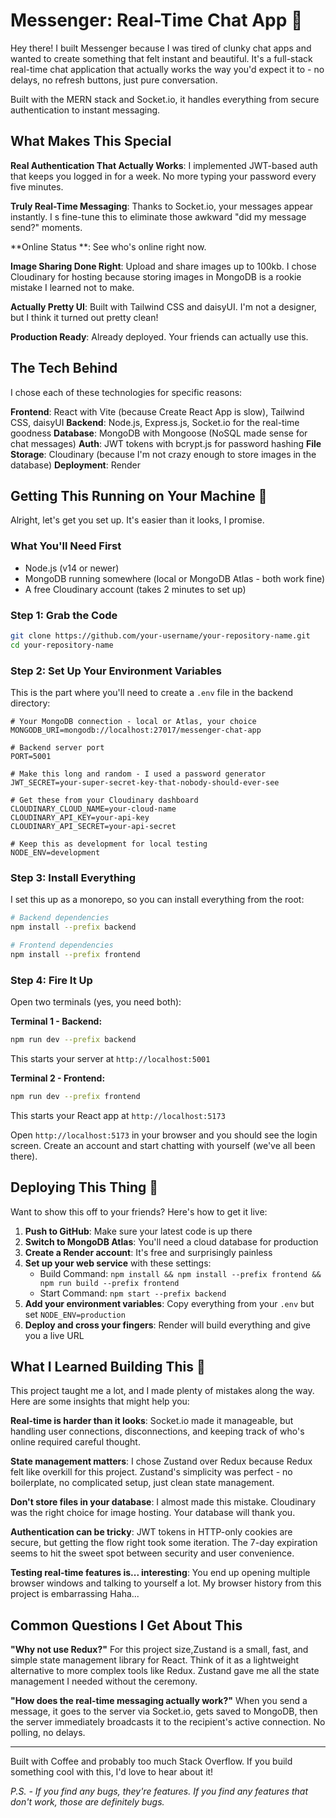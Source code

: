 # Messenger: Real-Time Chat App 💬



Hey there!  I built Messenger because I was tired of clunky chat apps and wanted to create something that felt instant and beautiful. It's a full-stack real-time chat application that actually works the way you'd expect it to - no delays, no refresh buttons, just pure conversation.

 Built with the MERN stack and Socket.io, it handles everything from secure authentication to instant messaging.

## What Makes This Special 

**Real Authentication That Actually Works**: I implemented JWT-based auth that keeps you logged in for a week. No more typing your password every five minutes.

**Truly Real-Time Messaging**: Thanks to Socket.io, your messages appear instantly. I s fine-tune this to eliminate those awkward "did my message send?" moments.

**Online Status **: See who's online right now.

**Image Sharing Done Right**: Upload and share images up to 100kb. I chose Cloudinary for hosting because storing images in MongoDB is a rookie mistake I learned not to make.

**Actually Pretty UI**: Built with Tailwind CSS and daisyUI. I'm not a designer, but I think it turned out pretty clean!

**Production Ready**: Already deployed. Your friends can actually use this.

## The Tech Behind 

I chose each of these technologies for specific reasons:

**Frontend**: React with Vite (because Create React App is slow), Tailwind CSS, daisyUI
**Backend**: Node.js, Express.js, Socket.io for the real-time goodness
**Database**: MongoDB with Mongoose (NoSQL made sense for chat messages)
**Auth**: JWT tokens with bcrypt.js for password hashing
**File Storage**: Cloudinary (because I'm not crazy enough to store images in the database)
**Deployment**: Render

## Getting This Running on Your Machine 🚀

Alright, let's get you set up. It's easier than it looks, I promise.

### What You'll Need First

- Node.js (v14 or newer)
- MongoDB running somewhere (local or MongoDB Atlas - both work fine)
- A free Cloudinary account (takes 2 minutes to set up)

### Step 1: Grab the Code

```bash
git clone https://github.com/your-username/your-repository-name.git
cd your-repository-name
```

### Step 2: Set Up Your Environment Variables

This is the part where you'll need to create a `.env` file in the backend directory:

```env
# Your MongoDB connection - local or Atlas, your choice
MONGODB_URI=mongodb://localhost:27017/messenger-chat-app

# Backend server port
PORT=5001

# Make this long and random - I used a password generator
JWT_SECRET=your-super-secret-key-that-nobody-should-ever-see

# Get these from your Cloudinary dashboard
CLOUDINARY_CLOUD_NAME=your-cloud-name
CLOUDINARY_API_KEY=your-api-key
CLOUDINARY_API_SECRET=your-api-secret

# Keep this as development for local testing
NODE_ENV=development
```

### Step 3: Install Everything

I set this up as a monorepo, so you can install everything from the root:

```bash
# Backend dependencies
npm install --prefix backend

# Frontend dependencies  
npm install --prefix frontend
```

### Step 4: Fire It Up

Open two terminals (yes, you need both):

**Terminal 1 - Backend:**
```bash
npm run dev --prefix backend
```
This starts your server at `http://localhost:5001`

**Terminal 2 - Frontend:**
```bash
npm run dev --prefix frontend
```
This starts your React app at `http://localhost:5173`

Open `http://localhost:5173` in your browser and you should see the login screen. Create an account and start chatting with yourself (we've all been there).

## Deploying This Thing 🚢

Want to show this off to your friends? Here's how to get it live:

1. **Push to GitHub**: Make sure your latest code is up there
2. **Switch to MongoDB Atlas**: You'll need a cloud database for production
3. **Create a Render account**: It's free and surprisingly painless
4. **Set up your web service** with these settings:
   - Build Command: `npm install && npm install --prefix frontend && npm run build --prefix frontend`
   - Start Command: `npm start --prefix backend`
5. **Add your environment variables**: Copy everything from your `.env` but set `NODE_ENV=production`
6. **Deploy and cross your fingers**: Render will build everything and give you a live URL

## What I Learned Building This 🤔

This project taught me a lot, and I made plenty of mistakes along the way. Here are some insights that might help you:

**Real-time is harder than it looks**: Socket.io made it manageable, but handling user connections, disconnections, and keeping track of who's online required careful thought.

**State management matters**: I chose Zustand over Redux because Redux felt like overkill for this project. Zustand's simplicity was perfect - no boilerplate, no complicated setup, just clean state management.

**Don't store files in your database**: I almost made this mistake. Cloudinary was the right choice for image hosting. Your database will thank you.

**Authentication can be tricky**: JWT tokens in HTTP-only cookies are secure, but getting the flow right took some iteration. The 7-day expiration seems to hit the sweet spot between security and user convenience.

**Testing real-time features is... interesting**: You end up opening multiple browser windows and talking to yourself a lot. My browser history from this project is embarrassing Haha...

## Common Questions I Get About This

**"Why not use Redux?"**
For this project size,Zustand is a small, fast, and simple state management library for React. Think of it as a lightweight alternative to more complex tools like Redux. Zustand gave me all the state management I needed without the ceremony.

**"How does the real-time messaging actually work?"**
When you send a message, it goes to the server via Socket.io, gets saved to MongoDB, then the server immediately broadcasts it to the recipient's active connection. No polling, no delays.


---

Built with Coffee and probably too much Stack Overflow. If you build something cool with this, I'd love to hear about it!

*P.S. - If you find any bugs, they're features. If you find any features that don't work, those are definitely bugs.*